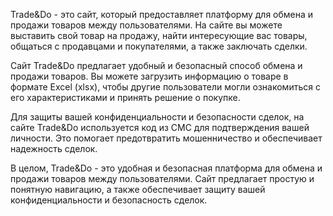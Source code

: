 Trade&Do - это сайт, который предоставляет платформу для обмена и продажи товаров между пользователями. На сайте вы можете выставить свой товар на продажу, найти интересующие вас товары, общаться с продавцами и покупателями, а также заключать сделки.

Сайт Trade&Do предлагает удобный и безопасный способ обмена и продажи товаров. Вы можете загрузить информацию о товаре в формате Excel (xlsx), чтобы другие пользователи могли ознакомиться с его характеристиками и принять решение о покупке.

Для защиты вашей конфиденциальности и безопасности сделок, на сайте Trade&Do используется код из СМС для подтверждения вашей личности. Это помогает предотвратить мошенничество и обеспечивает надежность сделок.

В целом, Trade&Do - это удобная и безопасная платформа для обмена и продажи товаров между пользователями. Сайт предлагает простую и понятную навигацию, а также обеспечивает защиту вашей конфиденциальности и безопасность сделок.
